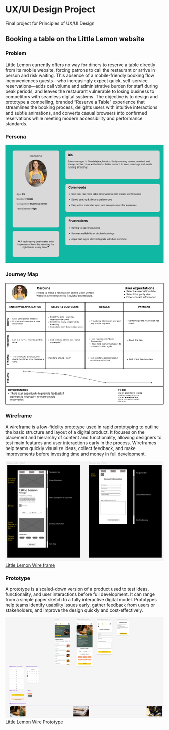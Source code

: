 # UX/UI Design Project
Final project for Principles of UX/UI Design

## Booking a table on the Little Lemon website

### Problem
Little Lemon currently offers no way for diners to reserve a table directly from its mobile website, 
forcing patrons to call the restaurant or arrive in person and risk waiting. This absence of a mobile-friendly
booking flow inconveniences guests—who increasingly expect quick, self-service reservations—adds call volume
and administrative burden for staff during peak periods, and leaves the restaurant vulnerable to losing business
to competitors with seamless digital systems. The objective is to design and prototype a compelling, 
branded “Reserve a Table” experience that streamlines the booking process, delights users with intuitive
interactions and subtle animations, and converts casual browsers into confirmed reservations while meeting
modern accessibility and performance standards.

### Persona

![Little Lemon Persona](https://github.com/acknowledgeworkimagine/littlelemonFE/blob/main/Persona.png)

### Journey Map

<p align="center">
  <img src="https://github.com/acknowledgeworkimagine/littlelemonFE/blob/main/Journey.png" alt="Centered Image" width="1000"/>
</p>


### Wireframe
A wireframe is a low-fidelity prototype used in rapid prototyping to outline the basic structure and layout of a digital product. 
It focuses on the placement and hierarchy of content and functionality, allowing designers to test main features and user interactions
early in the process. Wireframes help teams quickly visualize ideas, collect feedback, and make improvements before investing 
time and money in full development.

![Little Lemon Wire frame](https://github.com/acknowledgeworkimagine/littlelemonFE/blob/main/Wireframes.png)
[Little Lemon Wire frame](https://www.figma.com/design/4HZ9xiw1ioMOGM26ol35TQ/Booking-a-Table-Wireframes?node-id=0-1&t=j19snOopFGP6DOhr-1)


### Prototype
A prototype is a scaled-down version of a product used to test ideas, functionality, and user interactions before full development. 
It can range from a simple paper sketch to a fully interactive digital model. Prototypes help teams identify usability issues early, 
gather feedback from users or stakeholders, and improve the design quickly and cost-effectively.

![Little Lemon Wire Prototype](https://github.com/acknowledgeworkimagine/littlelemonFE/blob/main/Prototype.png)
[Little Lemon Wire Prototype](https://www.figma.com/design/dU4fjADVKulTONUcY5FB1q/Booking-Table-Prototype?node-id=0-1&t=hsk7saxcMHhvwkB6-1)
